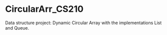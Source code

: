 # CircularArr_CS210
Data structure project: Dynamic Circular Array with the implementations List and Queue.
